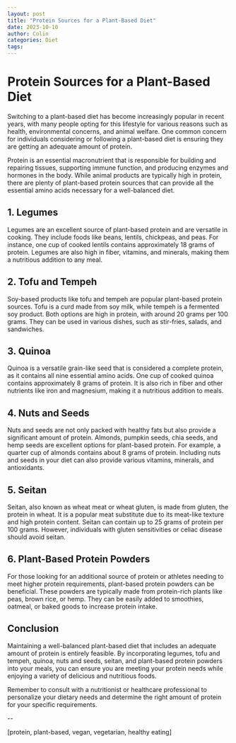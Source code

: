 ```yaml
---
layout: post
title: "Protein Sources for a Plant-Based Diet"
date: 2023-10-10
author: Colin
categories: Diet
tags: 
---
```


# Protein Sources for a Plant-Based Diet

Switching to a plant-based diet has become increasingly popular in recent years, with many people opting for this lifestyle for various reasons such as health, environmental concerns, and animal welfare. One common concern for individuals considering or following a plant-based diet is ensuring they are getting an adequate amount of protein.

Protein is an essential macronutrient that is responsible for building and repairing tissues, supporting immune function, and producing enzymes and hormones in the body. While animal products are typically high in protein, there are plenty of plant-based protein sources that can provide all the essential amino acids necessary for a well-balanced diet.

## 1. Legumes

Legumes are an excellent source of plant-based protein and are versatile in cooking. They include foods like beans, lentils, chickpeas, and peas. For instance, one cup of cooked lentils contains approximately 18 grams of protein. Legumes are also high in fiber, vitamins, and minerals, making them a nutritious addition to any meal.

## 2. Tofu and Tempeh

Soy-based products like tofu and tempeh are popular plant-based protein sources. Tofu is a curd made from soy milk, while tempeh is a fermented soy product. Both options are high in protein, with around 20 grams per 100 grams. They can be used in various dishes, such as stir-fries, salads, and sandwiches.

## 3. Quinoa

Quinoa is a versatile grain-like seed that is considered a complete protein, as it contains all nine essential amino acids. One cup of cooked quinoa contains approximately 8 grams of protein. It is also rich in fiber and other nutrients like iron and magnesium, making it a nutritious addition to meals.

## 4. Nuts and Seeds

Nuts and seeds are not only packed with healthy fats but also provide a significant amount of protein. Almonds, pumpkin seeds, chia seeds, and hemp seeds are excellent options for plant-based protein. For example, a quarter cup of almonds contains about 8 grams of protein. Including nuts and seeds in your diet can also provide various vitamins, minerals, and antioxidants.

## 5. Seitan

Seitan, also known as wheat meat or wheat gluten, is made from gluten, the protein in wheat. It is a popular meat substitute due to its meat-like texture and high protein content. Seitan can contain up to 25 grams of protein per 100 grams. However, individuals with gluten sensitivities or celiac disease should avoid seitan.

## 6. Plant-Based Protein Powders

For those looking for an additional source of protein or athletes needing to meet higher protein requirements, plant-based protein powders can be beneficial. These powders are typically made from protein-rich plants like peas, brown rice, or hemp. They can be easily added to smoothies, oatmeal, or baked goods to increase protein intake.

## Conclusion

Maintaining a well-balanced plant-based diet that includes an adequate amount of protein is entirely feasible. By incorporating legumes, tofu and tempeh, quinoa, nuts and seeds, seitan, and plant-based protein powders into your meals, you can ensure you are meeting your protein needs while enjoying a variety of delicious and nutritious foods.

Remember to consult with a nutritionist or healthcare professional to personalize your dietary needs and determine the right amount of protein for your specific requirements.

--

[protein, plant-based, vegan, vegetarian, healthy eating]
